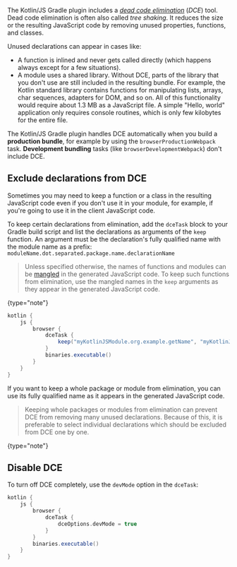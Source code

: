 [//]: # (title: Kotlin/JS dead code elimination)

The Kotlin/JS Gradle plugin includes a [_dead code elimination_](https://wikipedia.org/wiki/Dead_code_elimination) (_DCE_) tool.
Dead code elimination is often also called _tree shaking_. It reduces the size or the resulting JavaScript code by
removing unused properties, functions, and classes.

Unused declarations can appear in cases like:

* A function is inlined and never gets called directly (which happens always except for a few situations).
* A module uses a shared library. Without DCE, parts of the library that you don't use are still included in the resulting bundle.
  For example, the Kotlin standard library contains functions for manipulating lists, arrays, char sequences,
  adapters for DOM, and so on. All of this functionality would require about 1.3 MB as a JavaScript file. A simple 
  "Hello, world" application only requires console routines, which is only few kilobytes for the entire file.

The Kotlin/JS Gradle plugin handles DCE automatically when you build a **production bundle**, for example by using the
`browserProductionWebpack` task. **Development bundling** tasks (like `browserDevelopmentWebpack`) don't include DCE.

## Exclude declarations from DCE

Sometimes you may need to keep a function or a class in the resulting JavaScript code even if you don't use it in your module,
for example, if you're going to use it in the client JavaScript code.

To keep certain declarations from elimination, add the `dceTask` block to your Gradle build script and
list the declarations as arguments of the `keep` function. An argument must be the declaration's fully qualified name
with the module name as a prefix: `moduleName.dot.separated.package.name.declarationName`

> Unless specified otherwise, the names of functions and modules can be [mangled](js-to-kotlin-interop.md#jsname-annotation)
>in the generated JavaScript code. To keep such functions from elimination, use the mangled names in the `keep` arguments
>as they appear in the generated JavaScript code.
>
{type="note"}

```groovy
kotlin {
    js {
        browser {
            dceTask {
                keep("myKotlinJSModule.org.example.getName", "myKotlinJSModule.org.example.User" )
            }
            binaries.executable()
        }
    }
}
```

If you want to keep a whole package or module from elimination, you can use its fully qualified name as it appears in the
generated JavaScript code.

> Keeping whole packages or modules from elimination can prevent DCE from removing many unused declarations. Because of
> this, it is preferable to select individual declarations which should be excluded from DCE one by one.
>
{type="note"}

## Disable DCE

To turn off DCE completely, use the `devMode` option in the `dceTask`:

```groovy
kotlin {
    js {
        browser {
            dceTask {
                dceOptions.devMode = true
            }
        }
        binaries.executable()
    }
}
```